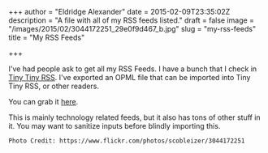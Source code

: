 +++
author = "Eldridge Alexander"
date = 2015-02-09T23:35:02Z
description = "A file with all of my RSS feeds listed."
draft = false
image = "/images/2015/02/3044172251_29e0f9d467_b.jpg"
slug = "my-rss-feeds"
title = "My RSS Feeds"

+++

I've had people ask to get all my RSS Feeds. I have a bunch that I check in [Tiny Tiny RSS](http://tt-rss.org/). I've exported an OPML file that can be imported into Tiny Tiny RSS, or other readers.

You can grab it [here](http://reader.naphos.com/opml.php?op=publish&key=be4qx155790d286c20c).

This is mainly technology related feeds, but it also has tons of other stuff in it. You may want to sanitize inputs before blindly importing this. 



`Photo Credit: https://www.flickr.com/photos/scobleizer/3044172251`